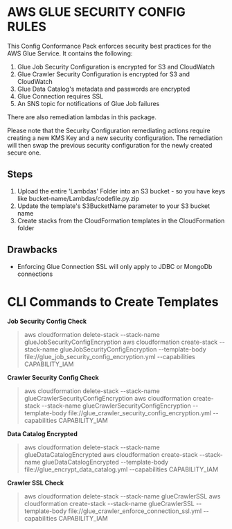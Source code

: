 # AWS GLUE SECURITY CONFIG RULES
 This Config Conformance Pack enforces security best practices for the AWS Glue Service. It contains the following:
 1. Glue Job Security Configuration is encrypted for S3 and CloudWatch
 2. Glue Crawler Security Configuration is encrypted for S3 and CloudWatch 
 3. Glue Data Catalog's metadata and passwords are encrypted
 4. Glue Connection requires SSL
 5. An SNS topic for notifications of Glue Job failures

There are also remediation lambdas in this package.

Please note that the Security Configuration remediating actions require creating a new KMS Key and a new security configuration. The remediation will then swap the previous security configuration for the newly created secure one. 

## Steps
1. Upload the entire 'Lambdas' Folder into an S3 bucket - so you have keys like bucket-name/Lambdas/codefile.py.zip
2. Update the template's S3BucketName parameter to your S3 bucket name
3. Create stacks from the CloudFormation templates in the CloudFormation folder

## Drawbacks
- Enforcing Glue Connection SSL will only apply to JDBC or MongoDb connections


# CLI Commands to Create Templates
**Job Security Config Check**
> aws cloudformation delete-stack --stack-name glueJobSecurityConfigEncryption
> aws cloudformation create-stack --stack-name glueJobSecurityConfigEncryption --template-body file://glue_job_security_config_encryption.yml --capabilities CAPABILITY_IAM


**Crawler Security Config Check**
> aws cloudformation delete-stack --stack-name glueCrawlerSecurityConfigEncryption
> aws cloudformation create-stack --stack-name glueCrawlerSecurityConfigEncryption --template-body file://glue_crawler_security_config_encryption.yml --capabilities CAPABILITY_IAM

**Data Catalog Encrypted**
> aws cloudformation delete-stack --stack-name glueDataCatalogEncrypted
> aws cloudformation create-stack --stack-name glueDataCatalogEncrypted --template-body file://glue_encrypt_data_catalog.yml --capabilities CAPABILITY_IAM

**Crawler SSL Check**
> aws cloudformation delete-stack --stack-name glueCrawlerSSL
> aws cloudformation create-stack --stack-name glueCrawlerSSL --template-body file://glue_crawler_enforce_connection_ssl.yml --capabilities CAPABILITY_IAM

